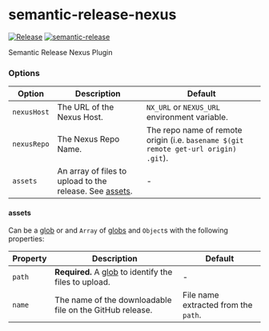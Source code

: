 # semantic-release-nexus

[![Release](https://github.com/collin-miller/semanic-release-nexus/actions/workflows/publish.yaml/badge.svg)](https://github.com/collin-miller/semanic-release-nexus/actions/workflows/publish.yaml) [![semantic-release](https://img.shields.io/badge/semantic-release-e10079.svg?logo=semantic-release)](https://github.com/semantic-release/semantic-release)

Semantic Release Nexus Plugin

### Options

| Option      | Description                                                        | Default                                                                             |
| ----------- | ------------------------------------------------------------------ | ----------------------------------------------------------------------------------- |
| `nexusHost` | The URL of the Nexus Host.                                         | `NX_URL` or `NEXUS_URL` environment variable.                                       |
| `nexusRepo` | The Nexus Repo Name.                                               | The repo name of remote origin (i.e. `basename $(git remote get-url origin) .git`). |
| `assets`    | An array of files to upload to the release. See [assets](#assets). | -                                                                                   |

#### assets

Can be a [glob](https://github.com/isaacs/node-glob#glob-primer) or and `Array` of
[globs](https://github.com/isaacs/node-glob#glob-primer) and `Object`s with the following properties:

| Property | Description                                                                                              | Default                              |
| -------- | -------------------------------------------------------------------------------------------------------- | ------------------------------------ |
| `path`   | **Required.** A [glob](https://github.com/isaacs/node-glob#glob-primer) to identify the files to upload. | -                                    |
| `name`   | The name of the downloadable file on the GitHub release.                                                 | File name extracted from the `path`. |

